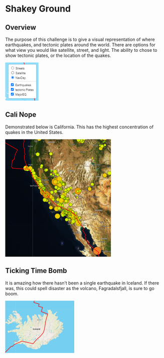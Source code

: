**<h1>Shakey Ground</h1>**
<h2>Overview </h2>
<p> The purpose of this challenge is to give a visual representation of where earthquakes, and tectonic plates around the world. There are options for what view you would like satellite, street, and light. The ability to chose to show tectonic plates, or the location of the quakes. 

![PickOne](https://github.com/SarahMason2015/Mapping_Earthquakes/blob/f578982a20c05cb498f567cfcd1da318594f5370/Earthquake_Challenge/YouPick.png)

<h2>Cali Nope </h2>
<p> Demonstrated below is California. This has the highest concentration of quakes in the United States. 

![Cali](https://github.com/SarahMason2015/Mapping_Earthquakes/blob/f578982a20c05cb498f567cfcd1da318594f5370/Earthquake_Challenge/CaliNope.png)

<h2>Ticking Time Bomb </h2>

<p>It is amazing how there hasn’t been a single earthquake in Iceland. If there was, this could spell disaster as the volcano, Fagradalsfjall, is sure to go boom. 
  
![Iceland](https://github.com/SarahMason2015/Mapping_Earthquakes/blob/f578982a20c05cb498f567cfcd1da318594f5370/Earthquake_Challenge/Iceland.png)
